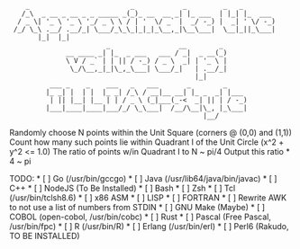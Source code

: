         _                         _            _         _   _        
       /_\  _ __ _ __ _ _ _____ _(_)_ __  __ _| |_ ___  | |_| |_  ___ 
      / _ \| '_ \ '_ \ '_/ _ \ \ / | '  \/ _` |  _/ -_) |  _| ' \/ -_)
     /_/ \_\ .__/ .__/_| \___/_\_\_|_|_|_\__,_|\__\___|  \__|_||_\___|
           |_|  |_|                                                   
                            _                 __        _ 
                  __ ____ _| |_  _ ___   ___ / _|  _ __(_)
                  \ V / _` | | || / -_) / _ \  _| | '_ \ |
                   \_/\__,_|_|\_,_\___| \___/_|   | .__/_|
                                                  |_|     
              ___ _    _    ___   _   ___       _        _     
             |_ _| |  | |  |_ _| /_\ / __|__ __| |_ _  _| |___ 
              | || |__| |__ | | / _ \ (_|___(_-<  _| || | / -_)
             |___|____|____|___/_/ \_\___|  /__/\__|\_, |_\___|
                                                    |__/       

Randomly choose N points within the Unit Square (corners @ (0,0) and (1,1))
Count how many such points lie within Quadrant I of the Unit Circle
	(x^2 + y^2 <= 1.0)
The ratio of points w/in Quadrant I to N ~ pi/4
Output this ratio * 4 ~ pi


TODO:
	* [    ] Go (/usr/bin/gccgo)
	* [    ] Java (/usr/lib64/java/bin/javac)
	* [    ] C++
	* [    ] NodeJS (To Be Installed)
	* [    ] Bash
	* [    ] Zsh
	* [    ] Tcl (/usr/bin/tclsh8.6)
	* [    ] x86 ASM
	* [    ] LISP
	* [    ] FORTRAN
	* [    ] Rewrite AWK to not use a list of numbers from STDIN
	* [    ] GNU Make (Maybe)
	* [    ] COBOL (open-cobol, /usr/bin/cobc)
	* [    ] Rust
	* [    ] Pascal (Free Pascal, /usr/bin/fpc)
	* [    ] R (/usr/bin/R)
	* [    ] Erlang (/usr/bin/erl)
	* [    ] Perl6 (Rakudo, TO BE INSTALLED)
